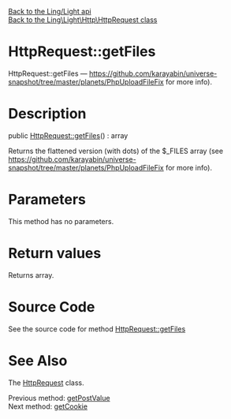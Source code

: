 [Back to the Ling/Light api](https://github.com/lingtalfi/Light/blob/master/doc/api/Ling/Light.md)<br>
[Back to the Ling\Light\Http\HttpRequest class](https://github.com/lingtalfi/Light/blob/master/doc/api/Ling/Light/Http/HttpRequest.md)


HttpRequest::getFiles
================



HttpRequest::getFiles — https://github.com/karayabin/universe-snapshot/tree/master/planets/PhpUploadFileFix for more info).




Description
================


public [HttpRequest::getFiles](https://github.com/lingtalfi/Light/blob/master/doc/api/Ling/Light/Http/HttpRequest/getFiles.md)() : array




Returns the  flattened version (with dots) of the $_FILES array (see
https://github.com/karayabin/universe-snapshot/tree/master/planets/PhpUploadFileFix for more info).




Parameters
================

This method has no parameters.


Return values
================

Returns array.








Source Code
===========
See the source code for method [HttpRequest::getFiles](https://github.com/lingtalfi/Light/blob/master/Http/HttpRequest.php#L349-L352)


See Also
================

The [HttpRequest](https://github.com/lingtalfi/Light/blob/master/doc/api/Ling/Light/Http/HttpRequest.md) class.

Previous method: [getPostValue](https://github.com/lingtalfi/Light/blob/master/doc/api/Ling/Light/Http/HttpRequest/getPostValue.md)<br>Next method: [getCookie](https://github.com/lingtalfi/Light/blob/master/doc/api/Ling/Light/Http/HttpRequest/getCookie.md)<br>

